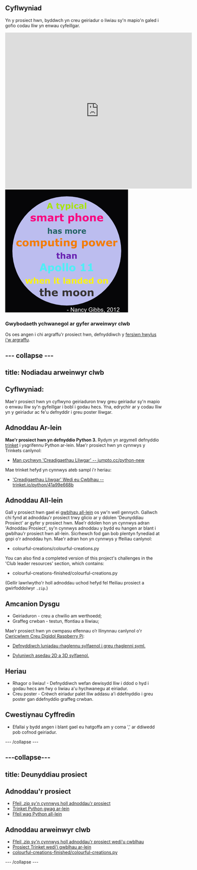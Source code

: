 ## Cyflwyniad

Yn y prosiect hwn, byddwch yn creu geiriadur o liwiau sy'n mapio'n galed i gofio codau lliw yn enwau cyfeillgar.

<div class="trinket">
  <iframe src="https://trinket.io/embed/python/97822f48b7?outputOnly=true&start=result" width="600" height="500" frameborder="0" marginwidth="0" marginheight="0" allowfullscreen>
  </iframe>
  <img src="images/colourful-finished.png">
</div>

### Gwybodaeth ychwanegol ar gyfer arweinwyr clwb

Os oes angen i chi argraffu'r prosiect hwn, defnyddiwch y [fersiwn hwylus i'w argraffu](https://projects.raspberrypi.org/en/projects/colourful-creations/print).

## \--- collapse \---

## title: Nodiadau arweinwyr clwb

## Cyflwyniad:

Mae'r prosiect hwn yn cyflwyno geiriaduron trwy greu geiriadur sy'n mapio o enwau lliw sy'n gyfeillgar i bobl i godau hecs. Yna, edrychir ar y codau lliw yn y geiriadur ac fe'u defnyddir i greu poster lliwgar.

## Adnoddau Ar-lein

**Mae'r prosiect hwn yn defnyddio Python 3.** Rydym yn argymell defnyddio [trinket](https://trinket.io/) i ysgrifennu Python ar-lein. Mae'r prosiect hwn yn cynnwys y Trinkets canlynol:

* [Man cychwyn 'Creadigaethau Lliwgar' -- jumpto.cc/python-new](http://jumpto.cc/python-new)

Mae trinket hefyd yn cynnwys ateb sampl i'r heriau:

* ['Creadigaethau Lliwgar' Wedi eu Cwblhau -- trinket.io/python/41a99e668b](https://trinket.io/python/97822f48b7)

## Adnoddau All-lein

Gall y prosiect hwn gael ei [gwblhau all-lein](https://www.codeclubprojects.org/en-GB/resources/python-working-offline/) os yw'n well gennych. Gallwch chi fynd at adnoddau'r prosiect trwy glicio ar y ddolen 'Deunyddiau Prosiect' ar gyfer y prosiect hwn. Mae'r ddolen hon yn cynnwys adran 'Adnoddau Prosiect', sy'n cynnwys adnoddau y bydd eu hangen ar blant i gwblhau'r prosiect hwn all-lein. Sicrhewch fod gan bob plentyn fynediad at gopi o'r adnoddau hyn. Mae'r adran hon yn cynnwys y ffeiliau canlynol:

* colourful-creations/colourful-creations.py

You can also find a completed version of this project's challenges in the 'Club leader resources' section, which contains:

* colourful-creations-finished/colourful-creations.py

(Gellir lawrlwytho'r holl adnoddau uchod hefyd fel ffeiliau prosiect a gwirfoddolwyr `.zip`.)

## Amcanion Dysgu

* Geiriaduron - creu a chwilio am werthoedd;
* Graffeg crwban - testun, ffontiau a lliwiau;

Mae’r prosiect hwn yn cwmpasu elfennau o’r llinynnau canlynol o'r [Cwricwlwm Creu Digidol Raspberry Pi](http://rpf.io/curriculum):

* [Defnyddiwch luniadau rhaglennu sylfaenol i greu rhaglenni syml.](https://www.raspberrypi.org/curriculum/programming/creator)

* [Dyluniwch asedau 2D a 3D sylfaenol.](https://www.raspberrypi.org/curriculum/design/creator)

## Heriau

* Rhagor o liwiau! - Defnyddiwch wefan dewisydd lliw i ddod o hyd i godau hecs am fwy o liwiau a'u hychwanegu at eiriadur. 
* Creu poster - Crëwch eiriadur palet lliw addasu a'i ddefnyddio i greu poster gan ddefnyddio graffeg crwban. 

## Cwestiynau Cyffredin

* Efallai y bydd angen i blant gael eu hatgoffa am y coma ',' ar ddiwedd pob cofnod geiriadur. 

\--- /collapse \---

## \---collapse\---

## title: Deunyddiau prosiect

## Adnoddau'r prosiect

* [Ffeil .zip sy'n cynnwys holl adnoddau'r prosiect](resources/colourful-creations-project-resources.zip)
* [Trinket Python gwag ar-lein](http://jumpto.cc/python-new)
* [Ffeil wag Python all-lein](resources/new-new.py)

## Adnoddau arweinwyr clwb

* [Ffeil .zip sy'n cynnwys holl adnoddau'r prosiect wedi'u cwblhau](resources/colourful-creations-volunteer-resources.zip)
* [Prosiect Trinket wedi'i gwblhau ar-lein](https://trinket.io/python/97822f48b7)
* [colourful-creations-finished/colourful-creations.py](resources/colourful-creations-finished-colourful-creations.py)

\--- /collapse \---